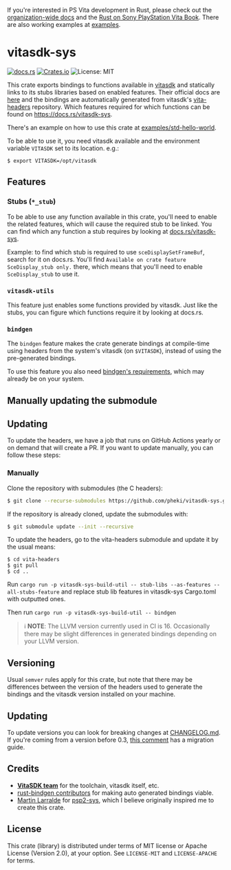 If you're interested in PS Vita development in Rust, please check out the [organization-wide docs](https://github.com/vita-rust) and the [Rust on Sony PlayStation Vita Book](https://vita-rust.github.io/book/).
There are also working examples at [examples](https://github.com/vita-rust/examples).

# vitasdk-sys

[![docs.rs](https://docs.rs/vitasdk-sys/badge.svg)](https://docs.rs/vitasdk-sys/)
[![Crates.io](https://img.shields.io/crates/v/vitasdk-sys.svg)](https://crates.io/crates/vitasdk-sys)
![License: MIT](https://img.shields.io/crates/l/vitasdk-sys.svg)


This crate exports bindings to functions available in [vitasdk](https://vitasdk.org/) and statically links to its stubs libraries based on enabled features. Their official docs are [here](https://docs.vitasdk.org/) and the bindings are automatically generated from vitasdk's [vita-headers](https://github.com/vitasdk/vita-headers) repository. Which features required for which functions can be found on https://docs.rs/vitasdk-sys.

There's an example on how to use this crate at [examples/std-hello-world](examples/std-hello-world).

To be able to use it, you need vitasdk available and the environment variable `VITASDK` set to its location. e.g.:

```
$ export VITASDK=/opt/vitasdk
```

## Features

### Stubs (`*_stub`)

To be able to use any function available in this crate, you'll need to enable
the related features, which will cause the required stub to be linked. You can
find which any function a stub requires by looking at [docs.rs/vitasdk-sys](https://docs.rs/vitasdk-sys).

Example: to find which stub is required to use `sceDisplaySetFrameBuf`, search
for it on docs.rs. You'll find `Available on crate feature SceDisplay_stub only.`
there, which means that you'll need to enable `SceDisplay_stub` to use it.

### `vitasdk-utils`

This feature just enables some functions provided by vitasdk. Just like the
stubs, you can figure which functions require it by looking at docs.rs.

### `bindgen`

The `bindgen` feature makes the crate generate bindings at compile-time
using headers from the system's vitasdk (on `$VITASDK`), instead of using the
pre-generated bindings.

To use this feature you also need [bindgen's requirements](https://rust-lang.github.io/rust-bindgen/requirements.html),
which may already be on your system.

## Manually updating the submodule

## Updating

To update the headers, we have a job that runs on GitHub Actions yearly or on demand that will create a PR. If you want to update manually, you can follow these steps:

### Manually

Clone the repository with submodules (the C headers):

```sh
$ git clone --recurse-submodules https://github.com/pheki/vitasdk-sys.git
```

If the repository is already cloned, update the submodules with:

```sh
$ git submodule update --init --recursive
```

To update the headers, go to the vita-headers submodule and update it by the usual means:

```
$ cd vita-headers
$ git pull
$ cd ..
```

Run `cargo run -p vitasdk-sys-build-util -- stub-libs --as-features --all-stubs-feature` and replace stub lib features in vitasdk-sys Cargo.toml with outputted ones.

Then run `cargo run -p vitasdk-sys-build-util -- bindgen`

> ℹ️ **NOTE**: The LLVM version currently used in CI is 16. Occasionally there may be slight differences in generated bindings depending on your LLVM version.

## Versioning

Usual `semver` rules apply for this crate, but note that there may be differences between the version of the headers used to generate the bindings and the vitasdk version installed on your machine.

## Updating

To update versions you can look for breaking changes at [CHANGELOG.md](CHANGELOG.md).
If you're coming from a version before 0.3, [this comment](https://github.com/vita-rust/vitasdk-sys/issues/20#issuecomment-1782335568) has a migration guide.

## Credits

- [**VitaSDK team**](http://vitasdk.org/) for the toolchain, vitasdk itself, etc.
- [rust-bindgen contributors](https://github.com/rust-lang/rust-bindgen) for making auto generated bindings viable.
- [Martin Larralde](https://github.com/althonos) for [psp2-sys](https://github.com/vita-rust/psp2-sys), which I believe originally inspired me to create this crate.

## License

This crate (library) is distributed under terms of MIT license or Apache License (Version 2.0), at your option.
See `LICENSE-MIT` and `LICENSE-APACHE` for terms.
